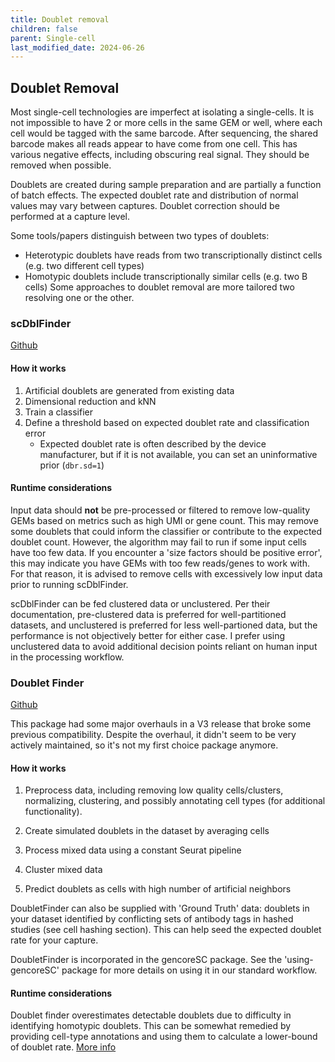 ```yaml
---
title: Doublet removal
children: false
parent: Single-cell
last_modified_date: 2024-06-26
---
```


## Doublet Removal

Most single-cell technologies are imperfect at isolating a single-cells. 
It is not impossible to have 2 or more cells in the same GEM or well, 
where each cell would be tagged with the same barcode. After sequencing, 
the shared barcode makes all reads appear to have come from one cell. 
This has various negative effects, including obscuring real signal. 
They should be removed when possible. 

Doublets are created during sample preparation and are partially a function
of batch effects. The expected doublet rate and distribution of normal values 
may vary between captures. Doublet correction should be performed at a capture level.

Some tools/papers distinguish between two types of doublets:
* Heterotypic doublets have reads from two transcriptionally distinct cells
(e.g. two different cell types)
* Homotypic doublets include transcriptionally similar cells (e.g. two B cells)
Some approaches to doublet removal are more tailored two resolving one or the other.  


### scDblFinder

[Github](https://github.com/plger/scDblFinder)

#### How it works

1. Artificial doublets are generated from existing data
2. Dimensional reduction and kNN
3. Train a classifier
4. Define a threshold based on expected doublet rate and classification error
    + Expected doublet rate is often described by the device manufacturer, but if it is not available, you can set an uninformative prior (`dbr.sd=1`)

#### Runtime considerations

Input data should **not** be pre-processed or filtered to remove low-quality GEMs based on metrics such as high UMI or gene count.
This may remove some doublets that could inform the classifier or contribute to the expected doublet count. 
However, the algorithm may fail to run if some input cells have too few data. If you encounter a 'size factors should be positive error', this 
may indicate you have GEMs with too few reads/genes to work with. For that reason, it is advised to remove cells with excessively low input
data prior to running scDblFinder.

scDblFinder can be fed clustered data or unclustered. Per their documentation, pre-clustered data is preferred for well-partitioned datasets, and unclustered is preferred for less well-partioned data, but the performance is not objectively better for either case.
I prefer using unclustered data to avoid additional decision points reliant on human input in the processing workflow.

### Doublet Finder

[Github](https://github.com/chris-mcginnis-ucsf/DoubletFinder)

This package had some major overhauls in a V3 release that broke some previous compatibility. Despite the overhaul, it didn't seem to be very actively maintained, so 
it's not my first choice package anymore.

#### How it works

1. Preprocess data, including removing low quality cells/clusters, normalizing, clustering, and possibly annotating cell types (for additional functionality).

1. Create simulated doublets in the dataset by averaging cells
2. Process mixed data using a constant Seurat pipeline
3. Cluster mixed data 
4. Predict doublets as cells with high number of artificial neighbors

DoubletFinder can also be supplied with 'Ground Truth' data: 
doublets in your dataset identified by conflicting sets of antibody 
tags in hashed studies (see cell hashing section). This can help seed
the expected doublet rate for your capture. 

DoubletFinder is incorporated in the gencoreSC package. See the 'using-gencoreSC' package for more details on using it in our standard workflow.

#### Runtime considerations

Doublet finder overestimates detectable doublets due to difficulty in identifying homotypic doublets.
This can be somewhat remedied by providing cell-type annotations and using them to calculate a lower-bound of doublet rate.
[More info](https://github.com/chris-mcginnis-ucsf/DoubletFinder#doublet-number-estimation)
